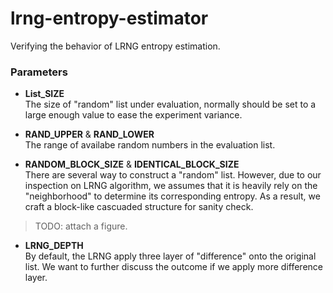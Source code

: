 # lrng-entropy-estimator
Verifying the behavior of LRNG entropy estimation.

### Parameters

- **List_SIZE**  
The size of "random" list under evaluation, normally should be set to a large enough value to ease the experiment variance.

- **RAND_UPPER** & **RAND_LOWER**  
The range of availabe random numbers in the evaluation list.

- **RANDOM_BLOCK_SIZE** & **IDENTICAL_BLOCK_SIZE**  
There are several way to construct a "random" list. However, due to our inspection on LRNG algorithm, we assumes that it is heavily rely on the "neighborhood" to determine its corresponding entropy. As a result, we craft a block-like cascuaded structure for sanity check.

> TODO: attach a figure.

- **LRNG_DEPTH**  
By default, the LRNG apply three layer of "difference" onto the original list. We want to further discuss the outcome if we apply more difference layer.